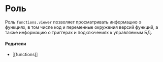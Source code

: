 # Роль

Роль `functions.viewer` позволяет просматривать информацию о функциях, в том числе код и переменные окружения версий функций, а также информацию о триггерах и подключениях к управляемым БД.


#### Родители

- [[functions]]
